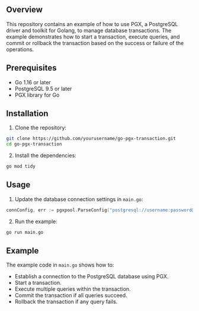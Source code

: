 ## Overview

This repository contains an example of how to use PGX, a PostgreSQL driver and toolkit for Golang, to manage database transactions. The example demonstrates how to start a transaction, execute queries, and commit or rollback the transaction based on the success or failure of the operations.

## Prerequisites

- Go 1.16 or later
- PostgreSQL 9.5 or later
- PGX library for Go

## Installation

1. Clone the repository:
  ```sh
  git clone https://github.com/yourusername/go-pgx-transaction.git
  cd go-pgx-transaction
  ```

2. Install the dependencies:
  ```sh
  go mod tidy
  ```

## Usage

1. Update the database connection settings in `main.go`:
  ```go
  connConfig, err := pgxpool.ParseConfig("postgresql://username:password@localhost:5432/database_name")
  ```

2. Run the example:
  ```sh
  go run main.go
  ```

## Example

The example code in `main.go` shows how to:

- Establish a connection to the PostgreSQL database using PGX.
- Start a transaction.
- Execute multiple queries within the transaction.
- Commit the transaction if all queries succeed.
- Rollback the transaction if any query fails.

